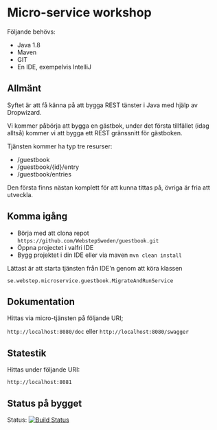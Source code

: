 # Micro-service workshop

Följande behövs:

* Java 1.8
* Maven
* GIT
* En IDE, exempelvis IntelliJ

## Allmänt
Syftet är att få känna på att bygga REST tänster i Java med hjälp av Dropwizard.

Vi kommer påbörja att bygga en gästbok, under det första tillfället (idag alltså) kommer vi
att bygga ett REST gränssnitt för gästboken.

Tjänsten kommer ha typ tre resurser:

* /guestbook
* /guestbook/{id}/entry
* /guestbook/entries

Den första finns nästan komplett för att kunna tittas på, övriga är fria att utveckla.

## Komma igång
* Börja med att clona repot `https://github.com/WebstepSweden/guestbook.git`
* Öppna projectet i valfri IDE
* Bygg projektet i din IDE eller via maven `mvn clean install`

Lättast är att starta tjänsten från IDE'n genom att köra klassen

`se.webstep.microservice.guestbook.MigrateAndRunService`

## Dokumentation
Hittas via micro-tjänsten på följande URI;

`http://localhost:8080/doc` eller `http://localhost:8080/swagger`

## Statestik
Hittas under följande URI:

`http://localhost:8081`

## Status på bygget
Status: [![Build Status](https://magnum.travis-ci.com/WebstepSweden/guestbook.svg?token=TREsfe1aR4iNYUvrPB2R&branch=master)](https://magnum.travis-ci.com/WebstepSweden/guestbook)
